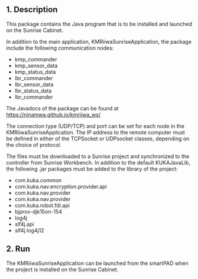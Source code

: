 ## 1. Description

This package contains the Java program that is to be installed and launched on the Sunrise Cabinet. 

In addition to the main application, KMRiiwaSunriseApplication, the package include the following communication nodes:

- kmp_commander
- kmp_sensor_data
- kmp_status_data
- lbr_commander
- lbr_sensor_data
- lbr_status_data
- lbr_commander

The Javadocs of the package can be found at https://ninamwa.github.io/kmriiwa_ws/

The connection type (UDP/TCP) and port can be set for each node in the KMRiiwaSunriseApplication. 
The IP address to the remote computer must be defined in either of the TCPSocket or UDPsocket classes, depending on the choice of protocol. 

The files must be downloaded to a Sunrise project and synchronized to the controller from Sunrise Workbench. 
In addition to the default KUKAJavaLib, the following .jar packages must be added to the library of the project:

- com.kuka.common
- com.kuka.nav.encryption.provider.api
- com.kuka.nav.provider
- com.kuka.nav.provider
- com.kuka.robot.fdi.api
- bjprov-djk15on-154
- log4j
- slf4j.api
- slf4j.log4j12

## 2. Run
The KMRiiwaSunriseApplication can be launched from the smartPAD when the project is installed on the Sunrise Cabinet.
